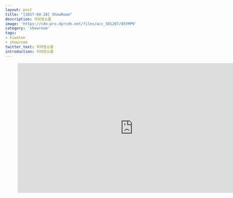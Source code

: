 ```yaml
---
layout: post
title: "[2017-04-28] ShowRoom"
description: 히와땅쇼룸
image: 'https://cdn-pro.dprcdn.net/files/acc_501207/85YMP9'
category: 'showroom'
tags:
- hiwatan
- showroom
twitter_text: 히와땅쇼룸
introduction: 히와땅쇼룸
---
```

<figure class="video_container">
<iframe width="740" height="416" src="https://serviceapi.nmv.naver.com/flash/convertIframeTag.nhn?vid=F8042AD798E8D587A2A83EEDE749FF3FC015&outKey=V123ca03f618410e9fe6c29717e6f14f6a6fae506809c0313856529717e6f14f6a6fa" frameborder="no" scrolling="no" webkitallowfullscreen mozallowfullscreen allowfullscreen></iframe>
</figure>
